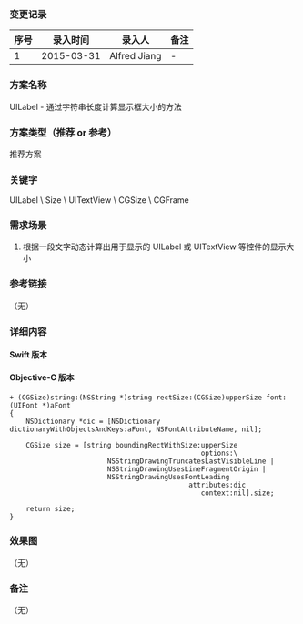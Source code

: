 ### 变更记录
| 序号 | 录入时间 | 录入人 | 备注 |
| -- | -- | -- | -- |
| 1 | 2015-03-31 | Alfred Jiang | - |

### 方案名称
UILabel - 通过字符串长度计算显示框大小的方法

### 方案类型（推荐 or 参考）
推荐方案

### 关键字
UILabel \ Size \ UITextView \ CGSize \ CGFrame

### 需求场景
1. 根据一段文字动态计算出用于显示的 UILabel 或 UITextView 等控件的显示大小

### 参考链接
（无）

### 详细内容

#### Swift 版本

#### Objective-C 版本

    + (CGSize)string:(NSString *)string rectSize:(CGSize)upperSize font:(UIFont *)aFont
    {
        NSDictionary *dic = [NSDictionary dictionaryWithObjectsAndKeys:aFont, NSFontAttributeName, nil];

        CGSize size = [string boundingRectWithSize:upperSize
                                                   options:\
                            NSStringDrawingTruncatesLastVisibleLine |
                            NSStringDrawingUsesLineFragmentOrigin |
                            NSStringDrawingUsesFontLeading
                                                attributes:dic
                                                   context:nil].size;

        return size;
    }

### 效果图
（无）

### 备注
（无）
